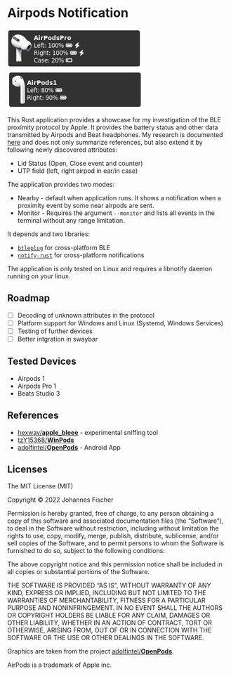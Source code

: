 # Airpods Notification

![AirpodsPro](./doc/screenshot-airpodspro.png)
![Airpods](./doc/screenshot-airpods.png)

This Rust application provides a showcase for my investigation of the BLE proximity protocol by Apple. It provides the battery status and other data transmitted by Airpods and Beat headphones. My research is documented [here](doc/proximity_protocol.md) and does not only summarize references, but also extend it by following newly discovered attributes:

* Lid Status (Open, Close event and counter)
* UTP field (left, right airpod in ear/in case)

The application provides two modes:

* Nearby - default when application runs. It shows a notification when a proximity event by some near airpods are sent.
* Monitor - Requires the argument `--monitor` and lists all events in the terminal without any range limitation.

It depends and two libraries:

* [`btleplug`](https://docs.rs/btleplug/latest/btleplug/) for cross-platform BLE 
* [`notify-rust`](https://docs.rs/crate/notify-rust/latest) for cross-platform notifications

The application is only tested on Linux and requires a libnotify daemon running on your linux.


## Roadmap

* [ ] Decoding of unknown attributes in the protocol
* [ ] Platform support for Windows and Linux (Systemd, Windows Services)
* [ ] Testing of further devices
* [ ] Better intgration in swaybar

## Tested Devices

* Airpods 1
* Airpods Pro 1
* Beats Studio 3

## References

* [hexway/**apple_bleee**](https://github.com/hexway/apple_bleee) - experimental sniffing tool
* [tzY15368/**WinPods**](https://github.com/tzY15368/WinPods)
* [adolfintel/**OpenPods**](https://github.com/adolfintel/OpenPods) - Android App

## Licenses

 The MIT License (MIT)

Copyright © 2022 Johannes Fischer

Permission is hereby granted, free of charge, to any person obtaining a copy of this software and associated documentation files (the “Software”), to deal in the Software without restriction, including without limitation the rights to use, copy, modify, merge, publish, distribute, sublicense, and/or sell copies of the Software, and to permit persons to whom the Software is furnished to do so, subject to the following conditions:

The above copyright notice and this permission notice shall be included in all copies or substantial portions of the Software.

THE SOFTWARE IS PROVIDED “AS IS”, WITHOUT WARRANTY OF ANY KIND, EXPRESS OR IMPLIED, INCLUDING BUT NOT LIMITED TO THE WARRANTIES OF MERCHANTABILITY, FITNESS FOR A PARTICULAR PURPOSE AND NONINFRINGEMENT. IN NO EVENT SHALL THE AUTHORS OR COPYRIGHT HOLDERS BE LIABLE FOR ANY CLAIM, DAMAGES OR OTHER LIABILITY, WHETHER IN AN ACTION OF CONTRACT, TORT OR OTHERWISE, ARISING FROM, OUT OF OR IN CONNECTION WITH THE SOFTWARE OR THE USE OR OTHER DEALINGS IN THE SOFTWARE.


Graphics are taken from the project [adolfintel/**OpenPods**](https://github.com/adolfintel/OpenPods).

AirPods is a trademark of Apple inc.